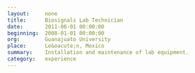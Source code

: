 ```yaml
---
layout:     none
title:      Biosignals Lab Technician
date:       2011-06-01 00:00:00
beginning:  2008-01-01 00:00:00
org:        Guanajuato University
place:      Le&oacute;n, Mexico
summary:    Installation and maintenance of lab equipment.
category:   experience
---
```

